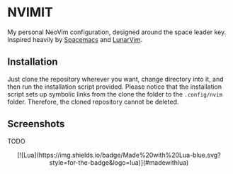 # NVIMIT

My personal NeoVim configuration, designed around the space leader key.
Inspired heavily by [Spacemacs](https://github.com/syl20bnr/spacemacs) and [LunarVim](https://github.com/LunarVim/LunarVim).

## Installation

Just clone the repository wherever you want, change directory into it, and then run the installation script provided.
Please notice that the installation script sets up symbolic links from the clone the folder to the `.config/nvim` folder. Therefore, the cloned repository cannot be deleted.

## Screenshots

TODO

<div align="center" id="madewithlua">
[![Lua](https://img.shields.io/badge/Made%20with%20Lua-blue.svg?style=for-the-badge&logo=lua)](#madewithlua)
</div>
